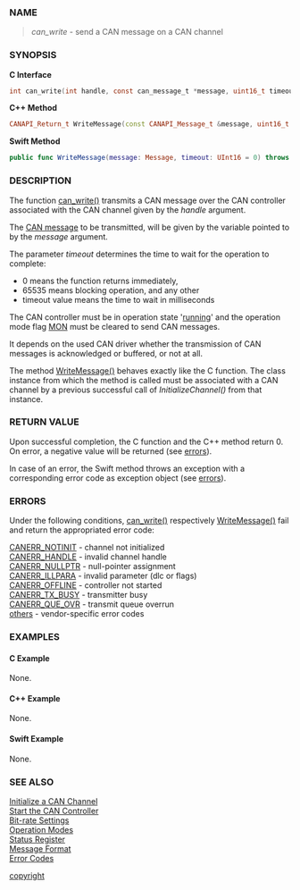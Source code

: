 ### NAME

> *can_write* - send a CAN message on a CAN channel

### SYNOPSIS

<a id="can_write"></a>
**C Interface**
```C
int can_write(int handle, const can_message_t *message, uint16_t timeout);
```
<a id="writemessage"></a>
**C++ Method**
```C++
CANAPI_Return_t WriteMessage(const CANAPI_Message_t &message, uint16_t timeout = 0U);
```
<a id="func_writemessage"></a>
**Swift Method**
```Swift
public func WriteMessage(message: Message, timeout: UInt16 = 0) throws
```

### DESCRIPTION

The function [can_write()](#can_write) transmits a CAN message over the CAN controller associated with the CAN channel given by the *handle* argument.

The [CAN message](/reference/message_format#can_message_t) to be transmitted, will be given by the variable pointed to by the *message* argument.

The parameter *timeout* determines the time to wait for the operation to complete:
- 0 means the function returns immediately,
- 65535 means blocking operation, and any other
- timeout value means the time to wait in milliseconds

The CAN controller must be in operation state '[running](/reference/status_register#status_bit_can_stopped)'
and the operation mode flag [MON](/reference/operation_modes#mode_bit_mon) must be cleared to send CAN messages.

It depends on the used CAN driver whether the transmission of CAN messages is acknowledged or buffered, or not at all.

The method [WriteMessage()](#writemessage) behaves exactly like the C function.
The class instance from which the method is called must be associated with a CAN channel by a previous successful call of *InitializeChannel()* from that instance.

### RETURN VALUE

Upon successful completion, the C function and the C++ method return 0. On error, a negative value will be returned (see [errors](#errors)).

In case of an error, the Swift method throws an exception with a corresponding error code as exception object (see [errors](#errors)).

### ERRORS

Under the following conditions, [can_write()](#can_write) respectively [WriteMessage()](#writemessage) fail and return the appropriated error code:

[CANERR_NOTINIT](/reference/error_codes#error_notinit) - channel not initialized \
[CANERR_HANDLE](/reference/error_codes#error_handle)   - invalid channel handle \
[CANERR_NULLPTR](/reference/error_codes#error_nullptr) - null-pointer assignment \
[CANERR_ILLPARA](/reference/error_codes#error_illpara) - invalid parameter (dlc or flags) \
[CANERR_OFFLINE](/reference/error_codes#error_online)  - controller not started \
[CANERR_TX_BUSY](/reference/error_codes#error_tx_busy) - transmitter busy \
[CANERR_QUE_OVR](/reference/error_codes#error_que_ovr) - transmit queue overrun \
[others](/reference/error_codes#error_vendor)          - vendor-specific error codes

### EXAMPLES

#### C Example

None.

#### C++ Example

None.

#### Swift Example

None.

### SEE ALSO

[Initialize a CAN Channel](/reference/can_init#name) \
[Start the CAN Controller](/reference/can_start#name) \
[Bit-rate Settings](/reference/bitrate_settings#name) \
[Operation Modes](/reference/operation_modes#name) \
[Status Register](/reference/status_register#name) \
[Message Format](/reference/message_format#name) \
[Error Codes](/reference/error_codes#name)


[copyright](../copyright.md ':include')